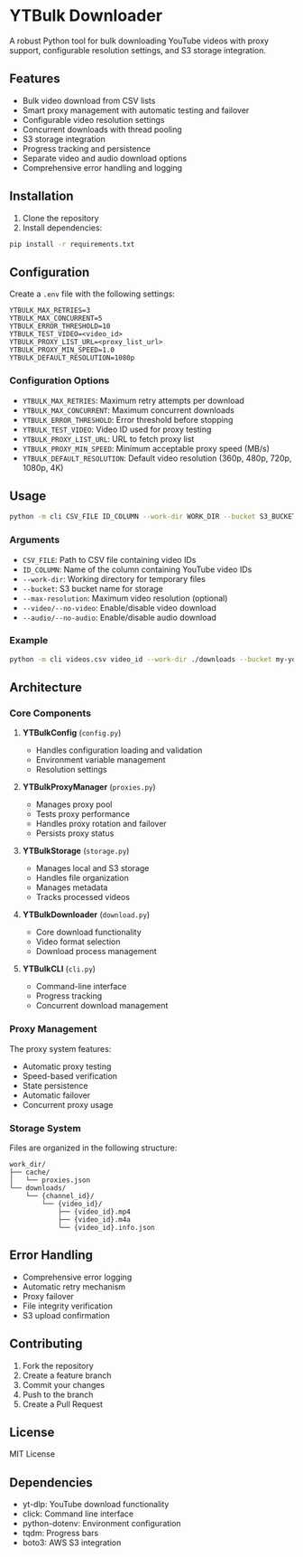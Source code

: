 # YTBulk Downloader

A robust Python tool for bulk downloading YouTube videos with proxy support, configurable resolution settings, and S3 storage integration.

## Features

- Bulk video download from CSV lists
- Smart proxy management with automatic testing and failover
- Configurable video resolution settings
- Concurrent downloads with thread pooling
- S3 storage integration
- Progress tracking and persistence
- Separate video and audio download options
- Comprehensive error handling and logging

## Installation

1. Clone the repository
2. Install dependencies:
```bash
pip install -r requirements.txt
```

## Configuration

Create a `.env` file with the following settings:

```env
YTBULK_MAX_RETRIES=3
YTBULK_MAX_CONCURRENT=5
YTBULK_ERROR_THRESHOLD=10
YTBULK_TEST_VIDEO=<video_id>
YTBULK_PROXY_LIST_URL=<proxy_list_url>
YTBULK_PROXY_MIN_SPEED=1.0
YTBULK_DEFAULT_RESOLUTION=1080p
```

### Configuration Options

- `YTBULK_MAX_RETRIES`: Maximum retry attempts per download
- `YTBULK_MAX_CONCURRENT`: Maximum concurrent downloads
- `YTBULK_ERROR_THRESHOLD`: Error threshold before stopping
- `YTBULK_TEST_VIDEO`: Video ID used for proxy testing
- `YTBULK_PROXY_LIST_URL`: URL to fetch proxy list
- `YTBULK_PROXY_MIN_SPEED`: Minimum acceptable proxy speed (MB/s)
- `YTBULK_DEFAULT_RESOLUTION`: Default video resolution (360p, 480p, 720p, 1080p, 4K)

## Usage

```bash
python -m cli CSV_FILE ID_COLUMN --work-dir WORK_DIR --bucket S3_BUCKET [OPTIONS]
```

### Arguments

- `CSV_FILE`: Path to CSV file containing video IDs
- `ID_COLUMN`: Name of the column containing YouTube video IDs
- `--work-dir`: Working directory for temporary files
- `--bucket`: S3 bucket name for storage
- `--max-resolution`: Maximum video resolution (optional)
- `--video/--no-video`: Enable/disable video download
- `--audio/--no-audio`: Enable/disable audio download

### Example

```bash
python -m cli videos.csv video_id --work-dir ./downloads --bucket my-youtube-bucket --max-resolution 720p
```

## Architecture

### Core Components

1. **YTBulkConfig** (`config.py`)
   - Handles configuration loading and validation
   - Environment variable management
   - Resolution settings

2. **YTBulkProxyManager** (`proxies.py`)
   - Manages proxy pool
   - Tests proxy performance
   - Handles proxy rotation and failover
   - Persists proxy status

3. **YTBulkStorage** (`storage.py`)
   - Manages local and S3 storage
   - Handles file organization
   - Manages metadata
   - Tracks processed videos

4. **YTBulkDownloader** (`download.py`)
   - Core download functionality
   - Video format selection
   - Download process management

5. **YTBulkCLI** (`cli.py`)
   - Command-line interface
   - Progress tracking
   - Concurrent download management

### Proxy Management

The proxy system features:
- Automatic proxy testing
- Speed-based verification
- State persistence
- Automatic failover
- Concurrent proxy usage

### Storage System

Files are organized in the following structure:
```
work_dir/
├── cache/
│   └── proxies.json
└── downloads/
    └── {channel_id}/
        └── {video_id}/
            ├── {video_id}.mp4
            ├── {video_id}.m4a
            └── {video_id}.info.json
```

## Error Handling

- Comprehensive error logging
- Automatic retry mechanism
- Proxy failover
- File integrity verification
- S3 upload confirmation

## Contributing

1. Fork the repository
2. Create a feature branch
3. Commit your changes
4. Push to the branch
5. Create a Pull Request

## License

MIT License

## Dependencies

- yt-dlp: YouTube download functionality
- click: Command line interface
- python-dotenv: Environment configuration
- tqdm: Progress bars
- boto3: AWS S3 integration
